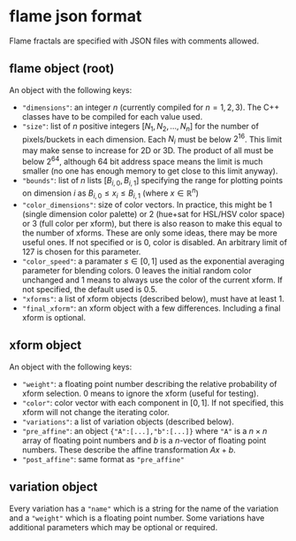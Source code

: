 # flame json format

Flame fractals are specified with JSON files with comments allowed.

## flame object (root)

An object with the following keys:
- `"dimensions"`: an integer $n$ (currently compiled for $n=1,2,3$).
The C++ classes have to be compiled for each value used.
- `"size"`: list of $n$ positive integers $[N_1,N_2,\ldots,N_n]$ for the number
of pixels/buckets in each dimension. Each $N_i$ must be below $2^{16}$. This
limit may make sense to increase for 2D or 3D. The product of all must be below
$2^{64}$, although 64 bit address space means the limit is much smaller
(no one has enough memory to get close to this limit anyway).
- `"bounds"`: list of $n$ lists $[B_{i,0},B_{i,1}]$ specifying the range for
plotting points on dimension $i$ as $B_{i,0}\leq x_i\leq B_{i,1}$
(where $x\in\mathbb{R}^n$)
- `"color_dimensions"`: size of color vectors. In practice, this might be 1
(single dimension color palette) or 2 (hue+sat for HSL/HSV color space) or 3
(full color per xform), but there is also reason to make this equal to the
number of xforms. These are only some ideas, there may be more useful ones.
If not specified or is 0, color is disabled. An arbitrary limit of 127 is chosen
for this parameter.
- `"color_speed"`: a paramater $s\in[0,1]$ used as the exponential averaging
parameter for blending colors. 0 leaves the initial random color unchanged and
1 means to always use the color of the current xform. If not specified, the
default used is 0.5.
- `"xforms"`: a list of xform objects (described below), must have at least 1.
- `"final_xform"`: an xform object with a few differences. Including a final
xform is optional.

## xform object

An object with the following keys:
- `"weight"`: a floating point number describing the relative probability of
xform selection. 0 means to ignore the xform (useful for testing).
- `"color"`: color vector with each component in $[0,1]$. If not specified, this
xform will not change the iterating color.
- `"variations"`: a list of variation objects (described below).
- `"pre_affine"`: an object `{"A":[...],"b":[...]}` where `"A"` is a $n\times n$
array of floating point numbers and $b$ is a $n$-vector of floating point
numbers. These describe the affine transformation $Ax+b$.
- `"post_affine"`: same format as `"pre_affine"`

## variation object

Every variation has a `"name"` which is a string for the name of the variation
and a `"weight"` which is a floating point number. Some variations have
additional parameters which may be optional or required.
